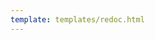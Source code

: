 ```yaml
---
template: templates/redoc.html
---
```


<redoc spec-url='{{base_path}}/apis/restapis/application.yaml'></redoc>
<script src="https://cdn.jsdelivr.net/npm/redoc@next/bundles/redoc.standalone.js"> </script>